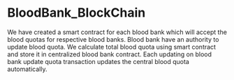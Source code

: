 # BloodBank_BlockChain
We have created a smart contract for each blood bank which will accept the blood quotas for respective blood banks.  Blood bank have an authority to update blood quota.  We calculate total blood quota using smart contract and store it in centralized blood bank contract. Each updating on blood bank update quota transaction updates the central blood quota automatically.
